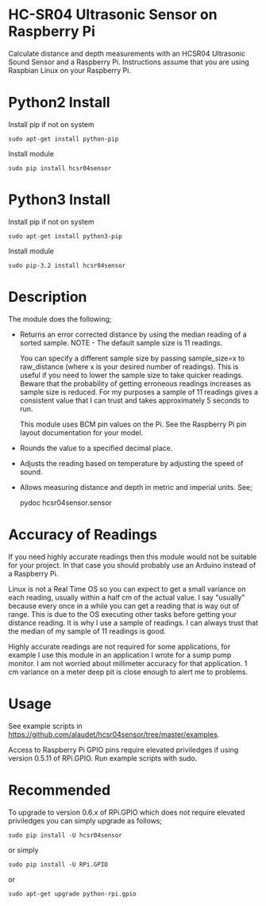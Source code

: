 HC-SR04 Ultrasonic Sensor on Raspberry Pi
=========================================

Calculate distance and depth measurements with an HCSR04 Ultrasonic Sound Sensor and a Raspberry Pi.
Instructions assume that you are using Raspbian Linux on your Raspberry Pi.


Python2 Install
===============

Install pip if not on system

    sudo apt-get install python-pip

Install module

    sudo pip install hcsr04sensor


Python3 Install
===============

Install pip if not on system

    sudo apt-get install python3-pip

Install module

    sudo pip-3.2 install hcsr04sensor


Description
===========
The module does the following;

* Returns an error corrected distance by using the median reading of a sorted
  sample. NOTE - The default sample size is 11 readings.  

  You can specify a
  different sample size by passing sample_size=x  to raw_distance (where x is your desired
  number of readings).  This is useful if you need to lower the sample size to take
  quicker readings.  Beware that the probability of getting erroneous readings
  increases as sample size is reduced.  For my purposes a sample of 11 readings gives a consistent
  value that I can trust and takes approximately 5 seconds to run.

  This module uses BCM pin values on the Pi.  See the Raspberry Pi pin layout documentation for your model.

* Rounds the value to a specified decimal place.

* Adjusts the reading based on temperature by adjusting the speed of sound.

* Allows measuring distance and depth in metric and imperial units.  See;

    pydoc hcsr04sensor.sensor


Accuracy of Readings
====================

If you need highly accurate readings then this module would not be suitable for your project.  In that case you should probably use an Arduino instead of a Raspberry Pi.

Linux is not a Real Time OS so you can expect to get a small variance on each reading, usually within a half cm of the actual value.  I say "usually" because every once in a while you can get a reading that is way out of range.  This is due to the OS executing other tasks before getting your distance reading.  It is why I use a sample of readings.  I can always trust that the median of my sample of 11 readings is good.

Highly accurate readings are not required for some applications, for example I use this module in an application I wrote for a sump pump monitor.  I am not worried about millimeter accuracy for that application.  1 cm variance on a meter deep pit is close enough to alert me to problems.

Usage
=====

See example scripts in https://github.com/alaudet/hcsr04sensor/tree/master/examples.

Access to Raspberry Pi GPIO pins require elevated priviledges if using version 0.5.11 of RPi.GPIO.  Run example
scripts with sudo.

Recommended
===========

To upgrade to version 0.6.x of RPi.GPIO which does not require elevated priviledges you can simply upgrade as follows;

    sudo pip install -U hcsr04sensor

or simply

    sudo pip install -U RPi.GPIO

or

    sudo apt-get upgrade python-rpi.gpio
